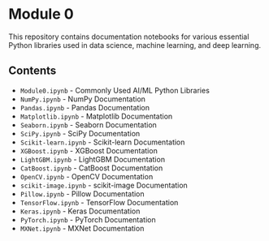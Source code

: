 # Module 0

This repository contains documentation notebooks for various essential Python libraries used in data science, machine learning, and deep learning.

## Contents

- `Module0.ipynb` - Commonly Used AI/ML Python Libraries
- `NumPy.ipynb` - NumPy Documentation
- `Pandas.ipynb` - Pandas Documentation
- `Matplotlib.ipynb` - Matplotlib Documentation
- `Seaborn.ipynb` - Seaborn Documentation
- `SciPy.ipynb` - SciPy Documentation
- `Scikit-learn.ipynb` - Scikit-learn Documentation
- `XGBoost.ipynb` - XGBoost Documentation
- `LightGBM.ipynb` - LightGBM Documentation
- `CatBoost.ipynb` - CatBoost Documentation
- `OpenCV.ipynb` - OpenCV Documentation
- `scikit-image.ipynb` - scikit-image Documentation
- `Pillow.ipynb` - Pillow Documentation
- `TensorFlow.ipynb` - TensorFlow Documentation
- `Keras.ipynb` - Keras Documentation
- `PyTorch.ipynb` - PyTorch Documentation
- `MXNet.ipynb` - MXNet Documentation
